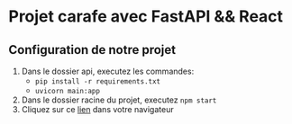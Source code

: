 # Projet carafe avec FastAPI && React

## Configuration de notre projet

1. Dans le dossier api, executez les commandes:
   - ```pip install -r requirements.txt```
   - ```uvicorn main:app```
2. Dans le dossier racine du projet, executez ```npm start```
3. Cliquez sur ce [lien](http://localhost:3000) dans votre navigateur
